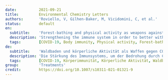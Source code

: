 ```yaml
---
date:          2021-09-21
title:         Environmental Chemistry Letters
authors:       'Roviello, V, Gilhen-Baker, M, Vicidomini, C, et al.'
status:        default
en:
  subtitle:    'Forest-bathing and physical activity as weapons against COVID-19: a review'
  description: 'Strengthening the immune system in order to better withstand the threat of COVID-19 is an important way to ensure the protection of our health against the current pandemic associated with SARS-CoV-2. There are many ways to achieve this, but with current circumstances, certain modalities stand out as being the most valid and are certainly worth greater consideration. Here we review the effects that particular immuno-strengthening activities can have on limiting the severity of COVID-19 disease as well as preventing virus infection. Physical activity, in particular, should not be discounted as an important method of prevention of viral diseases as it triggers many biological processes within the human body which in turn lead to heightened natural defences against viral infections. When exercise is performed in forested areas, these protective health benefits may be increased since many plant species emit biogenic volatile compounds (VOCs) which, when inhaled, have many protective properties. These VOCs have been shown in particular to have immunostimulatory effects on the human body and, thus, they could be of use in the prevention and/or treatment of COVID-19. Being amongst trees may also help to alleviate stress and anxiety, lowering cortisol levels and consequently helping the proper functioning of the immune system. In the following work, we have performed an analysis of the available scientific literature which looks at the effects of physical exercise as well as ‘forest-bathing’ on the immune system’s ability to fight disease, especially of course as it relates to COVID-19. Our review aims at shedding light on the benefits of exercising outdoors in green areas and suggests reforestation as a protective measure against future outbreaks.'
  tags:        [COVID-19, Body immunity, Physical activity, Forest-bathing, Volatile organic compounds]
de:
  subtitle:    'Waldbaden und körperliche Aktivität als Waffen gegen COVID-19: eine Übersicht'
  description: 'Die Stärkung des Immunsystems, um der Bedrohung durch COVID-19 besser widerstehen zu können, ist ein wichtiger Weg, um den Schutz unserer Gesundheit vor der aktuellen Pandemie im Zusammenhang mit SARS-CoV-2 zu gewährleisten. Es gibt viele Möglichkeiten, dies zu erreichen, aber unter den gegenwärtigen Umständen sind bestimmte Modalitäten am sinnvollsten und verdienen sicherlich eine genauere Betrachtung. Im Folgenden werden die Auswirkungen bestimmter immunstärkender Maßnahmen auf die Begrenzung des Schweregrads einer COVID-19-Erkrankung sowie auf die Verhinderung einer Virusinfektion untersucht. Vor allem körperliche Aktivität sollte als wichtige Methode zur Vorbeugung von Viruserkrankungen nicht außer Acht gelassen werden, da sie viele biologische Prozesse im menschlichen Körper auslöst, die wiederum zu einer verstärkten natürlichen Abwehr gegen Virusinfektionen führen. Wenn man sich in bewaldeten Gebieten bewegt, können diese gesundheitsfördernden Wirkungen noch verstärkt werden, da viele Pflanzenarten biogene flüchtige Verbindungen (VOC) emittieren, die, wenn sie eingeatmet werden, viele schützende Eigenschaften haben. Diese flüchtigen Verbindungen haben nachweislich immunstimulierende Wirkungen auf den menschlichen Körper und könnten daher bei der Prävention und/oder Behandlung von COVID-19 von Nutzen sein. Der Aufenthalt unter Bäumen kann auch dazu beitragen, Stress und Ängste zu lindern, den Cortisolspiegel zu senken und damit das reibungslose Funktionieren des Immunsystems zu unterstützen. In der folgenden Arbeit haben wir eine Analyse der verfügbaren wissenschaftlichen Literatur vorgenommen, die sich mit den Auswirkungen von körperlicher Betätigung und Waldbaden" auf die Fähigkeit des Immunsystems, Krankheiten zu bekämpfen, befasst, insbesondere natürlich im Zusammenhang mit COVID-19. Unsere Untersuchung soll die Vorteile von Bewegung im Freien und im Grünen aufzeigen und schlägt die Wiederaufforstung als Schutzmaßnahme gegen künftige Ausbrüche vor.' 
  tags:        [COVID-19, Körperimmunität, Körperliche Aktivität, Waldbaden, Flüchtige organische Verbindungen]
group:         'Treatments'
credit:        https://doi.org/10.1007/s10311-021-01321-9
---
```

